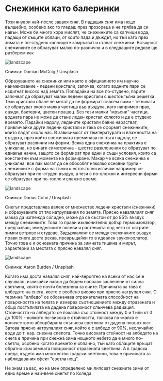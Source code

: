 # Снежинки като балеринки

Този януари най-после заваля сняг. В падащия сняг има нещо вълшебно, особено ако го гледаш през прозореца и не трябва да си навън. Може би много хора мислят, че снежинките са капчици вода, падащи от същите облаци, от които пада и дъждът, но тъй като през зимата е по-студено капчиците замръзват и стават снежинки. Всъщност снежинките се образуват малко по-различно и в следващите редове ще разберем как

![landscape](https://images.unsplash.com/photo-1516715094483-75da7dee9758?q=80&w=1374&auto=format&fit=crop&ixlib=rb-4.0.3&ixid=M3wxMjA3fDB8MHxwaG90by1wYWdlfHx8fGVufDB8fHx8fA%3D%3D)

<p class='caption'>Снимка: Damian McCoig / Unsplash<p>

Образуването на снежинки или както е официалното им научно наименование - ледени кристали, започва, когато водните пари се издигнат високо над земята. Попадайки на все по-студено, парите започват да образуват малки ледени кристали с шестоъгълна решетка. Тези кристали обаче не могат да се формират съвсем сами - те винаги се образуват около малка частица във въздуха, като например прах, сажди, бактерии, цветен прашец. Без тези малки "мръсни" частици, водната пара не може да стане леден кристал колкото и да е студено времето. Падайки надолу,  ледените кристали бавно нарастват, привличайки други ледени кристали и така се оформят снежинките, които падат около нас. В зависимост от температурата и влажността на въздуха, през който снежинката преминава по пътя надолу, се образуват различни им форми. Всяка една снежинка на практика е уникална, но винаги симетрична - шестте разклонения се образуват по еднакъв начин, защото се формират при едни и същи условия, които са константни към момента на формиране. Макар че всяка снежинка е уникална, все пак могат да се обособят няколко основни групи - снежинките с форма на тънки шестоъгълни иглички например се образуват при по-студен въздух, а тези с по-сложни и интересни форми се образуват при по-топло и влажно време.

![landscape](https://images.unsplash.com/photo-1610994190597-d466315c723f?q=80&w=1374&auto=format&fit=crop&ixlib=rb-4.0.3&ixid=M3wxMjA3fDB8MHxwaG90by1wYWdlfHx8fGVufDB8fHx8fA%3D%3D)

<p class='caption'>Снимка: Darius Cotoi / Unsplash<p>

Снегът представлява валеж от множество ледени кристали (снежинки) и образуваните от тях натрупвания по земята. Прясно навалялият сняг макар да изглежда солидно, може да се състои от до 95% въздух между снежинките. Това го прави изключително добър термоизолатор, предпазващ земеделските посеви и растенията под него от острите зимни ветрове и студове. Задържалият се между снежинките въздух прави снега доста рехав, превръщайки го в идеален звукоизолатор. Точно това е и основната причина за зимната тишина и мирът, характерни за местата с прясно навалял сняг.

![landscape](https://images.unsplash.com/photo-1609730550740-dfe50fc05a0a?q=80&w=1374&auto=format&fit=crop&ixlib=rb-4.0.3&ixid=M3wxMjA3fDB8MHxwaG90by1wYWdlfHx8fGVufDB8fHx8fA%3D%3D)

<p class='caption'>Снимка: Aaron Burden / Unsplash<p>

Когато има доста навалял сняг, най-вероятно на всеки от нас се е случвало, излизайки навън да бъдем направо заслепени от силна светлина, която е почти болезнена за очите. Причината за това е албедото на снега, което е особено високо при прясно натрупал сняг. С термина "албедо" се обозначава отражателната способност на повърхността на телата и измерва съотношението между отразената и общо постъпилата на дадена повърхност слънчева радиация. Стойността на албедото се показва със стойност между 0 и 1 или от 0 до 100% - колкото по-висока е стойността, толкова по-малко е количеството абсорбирана слънчева светлина от дадена повърхност. Затова прясно натрупалият сняг, който е с албедо от 90%, неслучайно води до т. нар. снежна слепота. Точно високата стойност на албедото на снега е причина при снежна зима нощното небето да е много по-светло, особено когато времето е облачно, тъй като облаците връщат обратно към земната повърхност отразената светлина. А в градска среда, където има множество градски светлини, това е причината за наблюдавания ефект "светла нощ".

Не знам за вас, но на мен определено ми липсват снежните зими от едно време и най-вече снегът по Коледа.